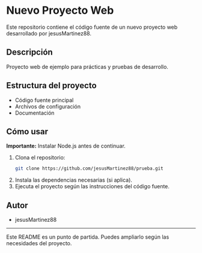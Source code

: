 # Nuevo Proyecto Web

Este repositorio contiene el código fuente de un nuevo proyecto web desarrollado por jesusMartinez88.

## Descripción
Proyecto web de ejemplo para prácticas y pruebas de desarrollo.

## Estructura del proyecto
- Código fuente principal
- Archivos de configuración
- Documentación

## Cómo usar

**Importante:** Instalar Node.js antes de continuar.

1. Clona el repositorio:
   ```bash
   git clone https://github.com/jesusMartinez88/prueba.git
   ```
2. Instala las dependencias necesarias (si aplica).
3. Ejecuta el proyecto según las instrucciones del código fuente.

## Autor
- jesusMartinez88

---
Este README es un punto de partida. Puedes ampliarlo según las necesidades del proyecto.